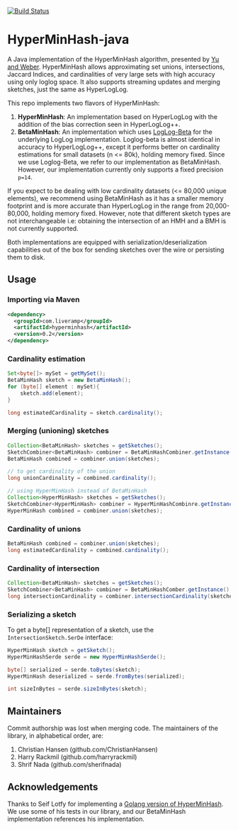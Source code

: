[![Build Status](https://travis-ci.org/LiveRamp/HyperMinHash-java.svg?branch=master)](https://travis-ci.org/LiveRamp/HyperMinHash-java)

# HyperMinHash-java
A Java implementation of the HyperMinHash algorithm, presented by
[Yu and Weber](https://arxiv.org/pdf/1710.08436.pdf).
HyperMinHash allows approximating set unions, intersections, Jaccard Indices,
and cardinalities of very large sets with high accuracy using only loglog space.
It also supports streaming updates and merging sketches, just the same
as HyperLogLog.

This repo implements two flavors of HyperMinHash:
1) **HyperMinHash**: An implementation based on HyperLogLog with the
addition of the bias correction seen in HyperLogLog++.
2) **BetaMinHash**: An implementation which uses [LogLog-Beta](http://cse.seu.edu.cn/PersonalPage/csqjxiao/csqjxiao_files/papers/INFOCOM17.pdf)
for the underlying LogLog implementation. Loglog-beta is almost identical in
accuracy to HyperLogLog++, except it performs better on cardinality
estimations for small datasets (n <= 80k), holding memory fixed. Since we use Loglog-Beta,
we refer to our implementation as BetaMinHash. However, our implementation
currently only supports a fixed precision `p=14`.

If you expect to be dealing with low cardinality datasets (<= 80,000 unique elements),
we recommend using BetaMinHash as it has a smaller memory footprint and is more accurate 
than HyperLogLog in the range from 20,000-80,000, holding memory fixed. However, note that 
different sketch types are not interchangeable i.e: obtaining the intersection of an 
HMH and a BMH is not currently supported. 

Both implementations are equipped with serialization/deserialization
capabilities out of the box for sending sketches over the wire or
persisting them to disk.

## Usage

### Importing via Maven
```xml
<dependency>
  <groupId>com.liveramp</groupId>
  <artifactId>hyperminhash</artifactId>
  <version>0.2</version>
</dependency>
```

### Cardinality estimation
```java
Set<byte[]> mySet = getMySet();
BetaMinHash sketch = new BetaMinHash();
for (byte[] element : mySet){
    sketch.add(element);
}

long estimatedCardinality = sketch.cardinality();
```


### Merging (unioning) sketches
```java
Collection<BetaMinHash> sketches = getSketches();
SketchCombiner<BetaMinHash> combiner = BetaMinHashCombiner.getInstance();
BetaMinHash combined = combiner.union(sketches);

// to get cardinality of the union
long unionCardinality = combined.cardinality();

// using HyperMinHash instead of BetaMinHash
Collection<HyperMinHash> sketches = getSketches();
SketchCombiner<HyperMinHash> combiner = HyperMinHashCombinre.getInstance();
HyperMinHash combined = combiner.union(sketches);
```

### Cardinality of unions
```java
BetaMinHash combined = combiner.union(sketches);
long estimatedCardinality = combined.cardinality();
```

### Cardinality of intersection
```java
Collection<BetaMinHash> sketches = getSketches();
SketchCombiner<BetaMinHash> combiner = BetaMinHashComber.getInstance();
long intersectionCardinality = combiner.intersectionCardinality(sketches);
```

### Serializing a sketch
To get a byte[] representation of a sketch, use the `IntersectionSketch.SerDe` interface:
```java
HyperMinHash sketch = getSketch();
HyperMinHashSerde serde = new HyperMinHashSerde();

byte[] serialized = serde.toBytes(sketch);
HyperMinHash deserialized = serde.fromBytes(serialized);

int sizeInBytes = serde.sizeInBytes(sketch);
```

## Maintainers
Commit authorship was lost when merging code. The maintainers of the library, in alphabetical order, are: 

1) Christian Hansen (github.com/ChristianHansen)
2) Harry Rackmil (github.com/harryrackmil)
3) Shrif Nada (github.com/sherifnada)


## Acknowledgements
Thanks to Seif Lotfy for implementing a
[Golang version of HyperMinHash](http://github.com/axiomhq/hyperminhash).
We use some of his tests in our library, and our BetaMinHash implementation
references his implementation.
